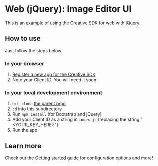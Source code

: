 # Web (jQuery): Image Editor UI

This is an example of using the Creative SDK for web with jQuery.

## How to use

Just follow the steps below.

### In your browser

1. [Register a new app for the Creative SDK](https://creativesdk.adobe.com/myapps.html)
2. Note your Client ID. You will need it soon.

### In your local development environment

1. `git clone` [the parent repo](https://github.com/CreativeSDK/web-getting-started-samples)
1. `cd` into this subdirectory
1. Run `npm install` (for Bootstrap and jQuery)
1. Add your Client ID as a string in `index.js` (replacing the string "<YOUR_KEY_HERE>")
1. Run the app

## Learn more

Check out the [Getting started guide](https://creativesdk.adobe.com/docs/web/#/articles/gettingstarted/index.html) for configuration options and more!